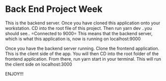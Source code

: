 # Back End Project Week

This is the backend server. Once you have cloned this application onto your workstation. CD into the root file of this project. Then run yarn dev ..you should see.. =Connected to 9000=
This means that the backend server, which is what this application is, now is running on localhost:9000

Once you have the backend server running. Clone the frontend application. This is the client side of the app. You will then CD into the root folder of the frontend application. From there, run yarn start in your terminal. This will run the client side on localhost:3000

ENJOY!!!